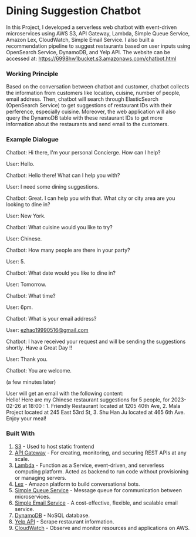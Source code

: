 # Dining Suggestion Chatbot

In this Project, I developed a serverless web chatbot with event-driven microservices using AWS S3, API Gateway, Lambda, Simple Queue Service, Amazon Lex, CloudWatch, Simple Email Service.  I also built a recommendation pipeline to suggest restaurants based on user inputs using OpenSearch Service, DynamoDB, and Yelp API. The website can be accessed at: https://6998hw1bucket.s3.amazonaws.com/chatbot.html

### Working Principle
Based on the conversation between chatbot and customer, chatbot collects the information from customers like location, cuisine, number of people, email address. Then, chatbot will search through ElasticSearch (OpenSearch Service) to get suggestions of restaurant IDs with their perference, especially cuisine. Moreover, the web application will also query the DynamoDB table with these restaurant IDs to get more information about the restaurants and send email to the customers.

### Example Dialogue
Chatbot: Hi there, I'm your personal Concierge. How can I help? <br>

User: Hello.<br>

Chatbot: Hello there! What can I help you with?<br>

User: I need some dining suggestions.<br>

Chatbot: Great. I can help you with that. What city or city area are you looking to dine in?<br>

User: New York.<br>

Chatbot: What cuisine would you like to try?<br>

User: Chinese.<br>

Chatbot: How many people are there in your party?<br>

User: 5.<br>

Chatbot: What date would you like to dine in?<br>

User: Tomorrow.<br>

Chatbot: What time?<br>

User: 6pm.<br>

Chatbot: What is your email address?<br>

User: ezhao19990516@gmail.com<br>

Chatbot: I have received your request and will be sending the suggestions shortly. Have a Great Day !!<br>

User: Thank you. <br>

Chatbot: You are welcome.<br>

(a few minutes later)<br>

User will get an email with the following content:<br>
Hello! Here are my Chinese restaurant suggestions for 5 people, for 2023-02-26 at 18:00 : 1. Friendly Restaurant located at 1205 40th Ave, 2. Mala Project located at 245 East 53rd St, 3. Shu Han Ju located at 465 6th Ave. Enjoy your meal!<br>


### Built With
1. [S3](https://aws.amazon.com/s3/) - Used to host static frontend
2. [API Gateway](https://aws.amazon.com/api-gateway/) - For creating, monitoring, and securing REST APIs at any scale.
3. [Lambda](https://aws.amazon.com/lambda/) - Function as a Service,  event-driven, and serverless computing platform. Acted as backend to run code without provisioning or managing servers.
4. [Lex](https://aws.amazon.com/lex/) - Amazon platform to build conversational bots.
5. [Simple Queue Service](https://aws.amazon.com/sqs/) - Message queue for communication between microservices.
6. [Simple Email Service](https://aws.amazon.com/ses/) - A cost-effective, flexible, and scalable email service.
7. [DynamoDB](https://aws.amazon.com/dynamodb/) - NoSQL database.
8. [Yelp API](https://www.yelp.com/fusion) - Scrape restaurant information.
9. [CloudWatch](https://aws.amazon.com/cloudwatch/) - Observe and monitor resources and applications on AWS.


